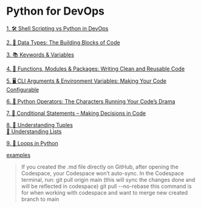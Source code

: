 # Python for DevOps

[1.  🛠️ Shell Scripting vs Python in DevOps](https://github.com/SereneSyntax04/python-for-devops/blob/main/shellVSpython.md#-when-to-use-shell-scripting)

[2.  🧱 Data Types: The Building Blocks of Code](https://github.com/SereneSyntax04/python-for-devops/blob/main/datatypes.md)

[3.  📚 Keywords & Variables](https://github.com/SereneSyntax04/python-for-devops/blob/main/keywordVar.md)

[4.  📝 Functions, Modules & Packages: Writing Clean and Reusable Code](https://github.com/SereneSyntax04/python-for-devops/blob/main/function.md)

[5.  🖥️ CLI Arguments & Environment Variables: Making Your Code Configurable](https://github.com/SereneSyntax04/python-for-devops/blob/main/args.md)

[6.  🧠 Python Operators: The Characters Running Your Code’s Drama](https://github.com/SereneSyntax04/python-for-devops/tree/main/operator)

[7.  🔀 Conditional Statements – Making Decisions in Code](https://github.com/SereneSyntax04/python-for-devops/blob/main/Conditional.md)

[8.  🎯 Understanding Tuples](https://github.com/SereneSyntax04/python-for-devops/blob/main/tuple.md) <br> [🎯 Understanding Lists](https://github.com/SereneSyntax04/python-for-devops/blob/main/Lists.md)

[9.  🔁 Loops in Python ](https://github.com/SereneSyntax04/python-for-devops/blob/main/loops.md)

[examples](https://github.com/SereneSyntax04/python-for-devops/tree/main/examples)

> If you created the .md file directly on GitHub, after opening the Codespace, your Codespace won’t auto-sync.
> In the Codespace terminal, run: git pull origin main (this will sync the changes done and will be reflected in codespace)
> git pull --no-rebase this command is for when working with codespace and want to merge new created branch to main
